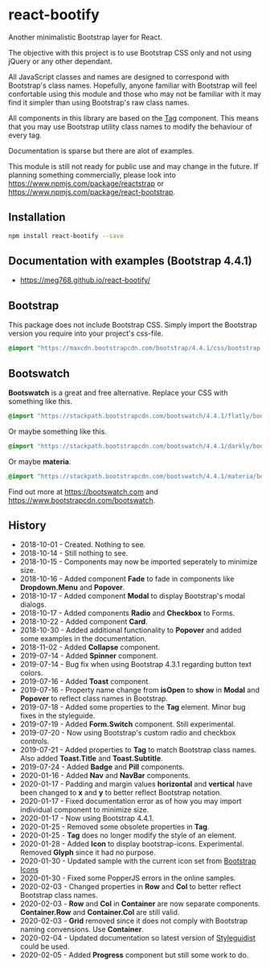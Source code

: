 # react-bootify
Another minimalistic Bootstrap layer for React.

The objective with this project is to use Bootstrap CSS only and not using jQuery or any other dependant.

All JavaScript classes and names are designed to correspond with Bootstrap's class names. Hopefully, anyone
familiar with Bootstrap will feel confortable using this module and those who may not be familiar with it
may find it simpler than using Bootstrap's raw class names.

All components in this library are based on the [Tag](https://meg768.github.io/react-bootify/#tag) component.
This means that you may use Bootstrap utility class names to modify the behaviour of every tag. 

Documentation is sparse but there are alot of examples.

This module is still not ready for public use and may change in the future.
If planning something commercially, please look into https://www.npmjs.com/package/reactstrap 
or https://www.npmjs.com/package/react-bootstrap.

## Installation

````bash
npm install react-bootify --save
````

## Documentation with examples (Bootstrap 4.4.1)
- https://meg768.github.io/react-bootify/

## Bootstrap
This package does not include Bootstrap CSS. Simply import the Bootstrap version
you require into your project's css-file. 

```css
@import "https://maxcdn.bootstrapcdn.com/bootstrap/4.4.1/css/bootstrap.min.css";
```

## Bootswatch
**Bootswatch** is a great and free alternative. Replace your CSS with something like this.

```css
@import "https://stackpath.bootstrapcdn.com/bootswatch/4.4.1/flatly/bootstrap.min.css";
```

Or maybe something like this.

```css
@import "https://stackpath.bootstrapcdn.com/bootswatch/4.4.1/darkly/bootstrap.min.css";
```

Or maybe **materia**.

```css
@import "https://stackpath.bootstrapcdn.com/bootswatch/4.4.1/materia/bootstrap.min.css";
```

Find out more at https://bootswatch.com and https://www.bootstrapcdn.com/bootswatch.


## History
- 2018-10-01 - Created. Nothing to see.
- 2018-10-14 - Still nothing to see.
- 2018-10-15 - Components may now be imported seperately to minimize size. 
- 2018-10-16 - Added component **Fade** to fade in components like **Dropdown.Menu** and **Popover**.
- 2018-10-17 - Added component **Modal** to display Bootstrap's modal dialogs.
- 2018-10-17 - Added components **Radio** and **Checkbox** to Forms.
- 2018-10-22 - Added component **Card**.
- 2018-10-30 - Added additional functionality to **Popover** and added some examples in the documentation.
- 2018-11-02 - Added **Collapse** component.
- 2019-07-14 - Added **Spinner** component.
- 2019-07-14 - Bug fix when using Bootstrap 4.3.1 regarding button text colors.
- 2019-07-16 - Added **Toast** component.
- 2019-07-16 - Property name change from **isOpen** to **show** in **Modal** and **Popover** to reflect class names in Bootstrap.
- 2019-07-18 - Added some properties to the **Tag** element. Minor bug fixes in the styleguide.
- 2019-07-19 - Added **Form.Switch** component. Still experimental.
- 2019-07-20 - Now using Bootstrap's custom radio and checkbox controls.
- 2019-07-21 - Added properties to **Tag** to match Bootstrap class names. Also added **Toast.Title** and **Toast.Subtitle**.
- 2019-07-24 - Added **Badge** and **Pill** components.
- 2020-01-16 - Added **Nav** and **NavBar** components.
- 2020-01-17 - Padding and margin values **horizontal** and **vertical** have been changed to **x** and **y** to better reflect Bootstrap notation.
- 2020-01-17 - Fixed documentation error as of how you may import individual component to minimize size. 
- 2020-01-17 - Now using Bootstrap 4.4.1. 
- 2020-01-25 - Removed some obsolete properties in **Tag**. 
- 2020-01-25 - **Tag** does no longer modify the style of an element. 
- 2020-01-28 - Added **Icon** to display bootstrap-icons. Experimental. Removed **Glyph** since it had no purpose.
- 2020-01-30 - Updated sample with the current icon set from [Bootstrap Icons](https://icons.getbootstrap.com)
- 2020-01-30 - Fixed some PopperJS errors in the online samples.
- 2020-02-03 - Changed properties in **Row** and **Col** to better reflect Bootstrap class names.
- 2020-02-03 - **Row** and **Col** in **Container** are now separate components. **Container.Row** and **Container.Col** are still valid.
- 2020-02-03 - **Grid** removed since it does not comply with Bootstrap naming convensions. Use **Container**.
- 2020-02-04 - Updated documentation so latest version of [Styleguidist](https://www.npmjs.com/package/react-styleguidist) could be used.
- 2020-02-05 - Added **Progress** component but still some work to do.









